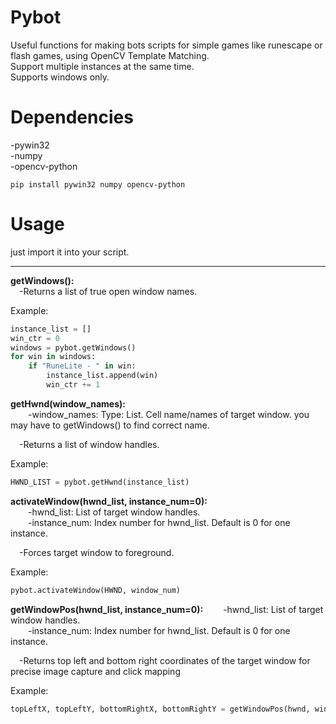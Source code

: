 # Pybot
Useful functions for making bots scripts for simple games like runescape or flash games, using OpenCV Template Matching.  
Support multiple instances at the same time.  
Supports windows only.  

# Dependencies
-pywin32    
-numpy  
-opencv-python  

```
pip install pywin32 numpy opencv-python
```

# Usage
just import it into your script.

-------------------------------------------------------------------------------------------------------------------------

**getWindows():**  
&emsp;-Returns a list of true open window names.

  Example:
```python
instance_list = []
win_ctr = 0
windows = pybot.getWindows()
for win in windows:
    if "RuneLite - " in win:
        instance_list.append(win)
        win_ctr += 1
```

**getHwnd(window_names):**  
&emsp;&emsp;-window_names: Type: List. Cell name/names of target window. you may have to getWindows() to find correct name.  

&emsp;-Returns a list of window handles.  

Example:
```python
HWND_LIST = pybot.getHwnd(instance_list)
```

**activateWindow(hwnd_list, instance_num=0):**  
&emsp;&emsp;-hwnd_list: List of target window handles.  
&emsp;&emsp;-instance_num: Index number for hwnd_list.  Default is 0 for one instance.  

&emsp;-Forces target window to foreground.  

Example:
```python
pybot.activateWindow(HWND, window_num)
```

**getWindowPos(hwnd_list, instance_num=0):**
&emsp;&emsp;-hwnd_list: List of target window handles.  
&emsp;&emsp;-instance_num: Index number for hwnd_list.  Default is 0 for one instance.  

&emsp;-Returns top left and bottom right coordinates of the target window for precise image capture and click mapping

Example:  
```python
topLeftX, topLeftY, bottomRightX, bottomRightY = getWindowPos(hwnd, window_num)
```

